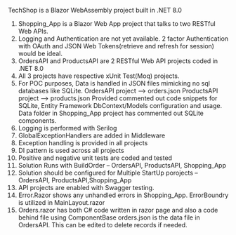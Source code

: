 TechShop is a Blazor WebAssembly project built in .NET 8.0
1.	Shopping_App is a Blazor Web App project that talks to two RESTful Web APIs.
2.	Logging and Authentication are not yet available. 2 factor Authentication with  OAuth and JSON Web Tokens(retrieve and refresh for session) would be ideal.
3.	OrdersAPI and ProductsAPI are 2 RESTful Web API projects coded in .NET 8.0 
4.	All 3 projects have respective xUnit Test(Moq) projects.
5.	For POC purposes, Data is handled in JSON files mimicking no sql databases like SQLite.
    OrdersAPI project --> orders.json
    ProductsAPI project --> products.json
  	Provided commented out code snippets for SQLite, Entity Framework DbContext/Models configuration and usage. Data folder in Shopping_App project has commented out SQLite components.
7.	Logging is performed with Serilog
8.	GlobalExceptionHandlers are added in Middleware
9.	Exception handling is provided in all projects
10.	DI pattern is used across all projects
11.	Positive and negative unit tests are coded and tested
12.	Solution Runs with BuildOrder – OrdersAPI, ProductsAPI, Shopping_App
13.	Solution should be configured for Multiple StartUp porojects – OrdersAPI, ProductsAPI,Shopping_App
14.	API projects are enabled with Swagger testing. 
15.	Error.Razor shows any unhandled errors in Shopping_App. ErrorBoundry is utilized in MainLayout.razor
16.	Orders.razor has both C# code written in razor page and also a code behind file using ComponentBase
orders.json is the data file in OrdersAPI. This can be edited to delete records if needed. 
